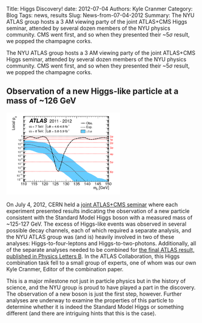 Title: Higgs Discovery!
date: 2012-07-04
Authors: Kyle Cranmer
Category: Blog
Tags: news, results
Slug: News-from-07-04-2012
Summary:  The NYU ATLAS group hosts a 3 AM viewing party of the joint ATLAS+CMS Higgs seminar, attended by several dozen members of the NYU physics community.  CMS went first, and so when they presented their ~5$\sigma$ result, we popped the champagne corks.

 
 The NYU ATLAS group hosts a 3 AM viewing party of the joint ATLAS+CMS Higgs seminar, attended by several dozen members of the NYU physics community.  CMS went first, and so when they presented their ~5$\sigma$ result, we popped the champagne corks.

  <h2>Observation of a new Higgs-like particle at a mass of ~126 GeV</h2>
<a href="http://www.atlas.ch/news/2012/latest-results-from-higgs-search.html"><img style="width:300px;" src="images/HiggsComb_P0_2012July.png"/></a>
<p>
On July 4, 2012, CERN held a <a href="http://press-archived.web.cern.ch/press-archived/PressReleases/Releases2012/PR17.12E.html">joint ATLAS+CMS seminar</a> where each experiment presented results indicating the observation of a new particle consistent with the Standard Model Higgs boson with a measured mass of ~125-127 GeV.  
The excess of Higgs-like events was observed in several possible decay channels, each of which required a separate analysis, and the NYU ATLAS group was (and is) heavily involved in two of these analyses: Higgs-to-four-leptons and Higgs-to-two-photons.  
Additionally, all of the separate analyses needed to be combined for <a href="http://www.sciencedirect.com/science/article/pii/S037026931200857X">the final ATLAS result, published in Physics Letters B</a>.  
In the ATLAS Collaboration, this Higgs combination task fell to a small group of experts, one of whom was our own Kyle Cranmer, Editor of the combination paper.
</p>
<p>
This is a major milestone not just in particle physics but in the history of science, and the NYU group is proud to have played a part in the discovery.  
The observation of a new boson is just the first step, however.  Further analyses are underway to examine the properties of this particle to determine whether it is indeed the Standard Model Higgs or something different (and there are intriguing hints that this is the case).

